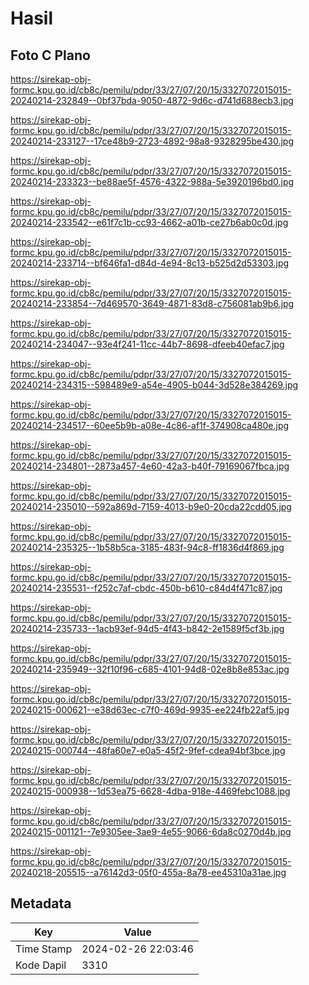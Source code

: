 # Hasil

## Foto C Plano

https://sirekap-obj-formc.kpu.go.id/cb8c/pemilu/pdpr/33/27/07/20/15/3327072015015-20240214-232849--0bf37bda-9050-4872-9d6c-d741d688ecb3.jpg

https://sirekap-obj-formc.kpu.go.id/cb8c/pemilu/pdpr/33/27/07/20/15/3327072015015-20240214-233127--17ce48b9-2723-4892-98a8-9328295be430.jpg

https://sirekap-obj-formc.kpu.go.id/cb8c/pemilu/pdpr/33/27/07/20/15/3327072015015-20240214-233323--be88ae5f-4576-4322-988a-5e3920196bd0.jpg

https://sirekap-obj-formc.kpu.go.id/cb8c/pemilu/pdpr/33/27/07/20/15/3327072015015-20240214-233542--e61f7c1b-cc93-4662-a01b-ce27b6ab0c0d.jpg

https://sirekap-obj-formc.kpu.go.id/cb8c/pemilu/pdpr/33/27/07/20/15/3327072015015-20240214-233714--bf646fa1-d84d-4e94-8c13-b525d2d53303.jpg

https://sirekap-obj-formc.kpu.go.id/cb8c/pemilu/pdpr/33/27/07/20/15/3327072015015-20240214-233854--7d469570-3649-4871-83d8-c756081ab9b6.jpg

https://sirekap-obj-formc.kpu.go.id/cb8c/pemilu/pdpr/33/27/07/20/15/3327072015015-20240214-234047--93e4f241-11cc-44b7-8698-dfeeb40efac7.jpg

https://sirekap-obj-formc.kpu.go.id/cb8c/pemilu/pdpr/33/27/07/20/15/3327072015015-20240214-234315--598489e9-a54e-4905-b044-3d528e384269.jpg

https://sirekap-obj-formc.kpu.go.id/cb8c/pemilu/pdpr/33/27/07/20/15/3327072015015-20240214-234517--60ee5b9b-a08e-4c86-af1f-374908ca480e.jpg

https://sirekap-obj-formc.kpu.go.id/cb8c/pemilu/pdpr/33/27/07/20/15/3327072015015-20240214-234801--2873a457-4e60-42a3-b40f-79169067fbca.jpg

https://sirekap-obj-formc.kpu.go.id/cb8c/pemilu/pdpr/33/27/07/20/15/3327072015015-20240214-235010--592a869d-7159-4013-b9e0-20cda22cdd05.jpg

https://sirekap-obj-formc.kpu.go.id/cb8c/pemilu/pdpr/33/27/07/20/15/3327072015015-20240214-235325--1b58b5ca-3185-483f-94c8-ff1836d4f869.jpg

https://sirekap-obj-formc.kpu.go.id/cb8c/pemilu/pdpr/33/27/07/20/15/3327072015015-20240214-235531--f252c7af-cbdc-450b-b610-c84d4f471c87.jpg

https://sirekap-obj-formc.kpu.go.id/cb8c/pemilu/pdpr/33/27/07/20/15/3327072015015-20240214-235733--1acb93ef-94d5-4f43-b842-2e1589f5cf3b.jpg

https://sirekap-obj-formc.kpu.go.id/cb8c/pemilu/pdpr/33/27/07/20/15/3327072015015-20240214-235949--32f10f96-c685-4101-94d8-02e8b8e853ac.jpg

https://sirekap-obj-formc.kpu.go.id/cb8c/pemilu/pdpr/33/27/07/20/15/3327072015015-20240215-000621--e38d63ec-c7f0-469d-9935-ee224fb22af5.jpg

https://sirekap-obj-formc.kpu.go.id/cb8c/pemilu/pdpr/33/27/07/20/15/3327072015015-20240215-000744--48fa60e7-e0a5-45f2-9fef-cdea94bf3bce.jpg

https://sirekap-obj-formc.kpu.go.id/cb8c/pemilu/pdpr/33/27/07/20/15/3327072015015-20240215-000938--1d53ea75-6628-4dba-918e-4469febc1088.jpg

https://sirekap-obj-formc.kpu.go.id/cb8c/pemilu/pdpr/33/27/07/20/15/3327072015015-20240215-001121--7e9305ee-3ae9-4e55-9066-6da8c0270d4b.jpg

https://sirekap-obj-formc.kpu.go.id/cb8c/pemilu/pdpr/33/27/07/20/15/3327072015015-20240218-205515--a76142d3-05f0-455a-8a78-ee45310a31ae.jpg


## Metadata

| Key        | Value               |
| ---------- | ------------------- |
| Time Stamp | 2024-02-26 22:03:46 |
| Kode Dapil | 3310                |



